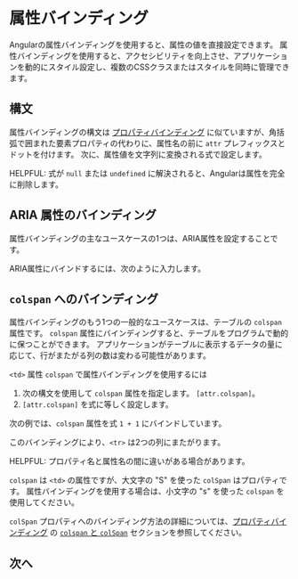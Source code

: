 # 属性バインディング

Angularの属性バインディングを使用すると、属性の値を直接設定できます。
属性バインディングを使用すると、アクセシビリティを向上させ、アプリケーションを動的にスタイル設定し、複数のCSSクラスまたはスタイルを同時に管理できます。

## 構文

属性バインディングの構文は [プロパティバインディング](guide/templates/property-binding) に似ていますが、角括弧で囲まれた要素プロパティの代わりに、属性名の前に `attr` プレフィックスとドットを付けます。
次に、属性値を文字列に変換される式で設定します。

<docs-code language="html">

<p [attr.attribute-you-are-targeting]="expression"></p>

</docs-code>

HELPFUL: 式が `null` または `undefined` に解決されると、Angularは属性を完全に削除します。

## ARIA 属性のバインディング

属性バインディングの主なユースケースの1つは、ARIA属性を設定することです。

ARIA属性にバインドするには、次のように入力します。

<docs-code header="src/app/app.component.html" path="adev/src/content/examples/attribute-binding/src/app/app.component.html" visibleRegion="attrib-binding-aria"/>

## `colspan` へのバインディング

属性バインディングのもう1つの一般的なユースケースは、テーブルの `colspan` 属性です。 `colspan` 属性にバインディングすると、テーブルをプログラムで動的に保つことができます。 アプリケーションがテーブルに表示するデータの量に応じて、行がまたがる列の数は変わる可能性があります。

`<td>` 属性 `colspan` で属性バインディングを使用するには

1. 次の構文を使用して `colspan` 属性を指定します。 `[attr.colspan]`。
1. `[attr.colspan]` を式に等しく設定します。

次の例では、`colspan` 属性を式 `1 + 1` にバインドしています。

<docs-code header="src/app/app.component.html" path="adev/src/content/examples/attribute-binding/src/app/app.component.html" visibleRegion="colspan"/>

このバインディングにより、`<tr>` は2つの列にまたがります。

HELPFUL: プロパティ名と属性名の間に違いがある場合があります。

`colspan` は `<td>` の属性ですが、大文字の "S" を使った `colSpan` はプロパティです。
属性バインディングを使用する場合は、小文字の "s" を使った `colspan` を使用してください。

`colSpan` プロパティへのバインディング方法の詳細については、[プロパティバインディング](guide/templates/property-binding) の [`colspan` と `colSpan`](guide/templates/property-binding#colspan-and-colspan) セクションを参照してください。

## 次へ

<docs-pill-row>
  <docs-pill href="guide/templates/class-binding" title="クラスとスタイルのバインディング"/>
</docs-pill-row>
